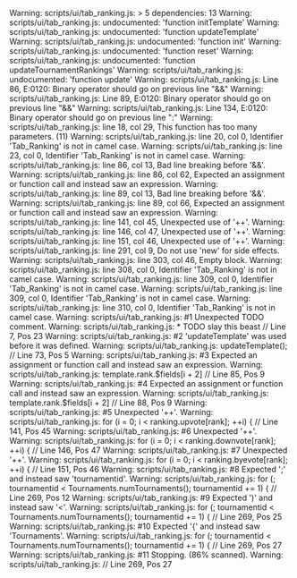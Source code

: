 Warning: scripts/ui/tab_ranking.js: > 5 dependencies: 13
Warning: scripts/ui/tab_ranking.js: undocumented: 'function initTemplate'
Warning: scripts/ui/tab_ranking.js: undocumented: 'function updateTemplate'
Warning: scripts/ui/tab_ranking.js: undocumented: 'function init'
Warning: scripts/ui/tab_ranking.js: undocumented: 'function reset'
Warning: scripts/ui/tab_ranking.js: undocumented: 'function updateTournamentRankings'
Warning: scripts/ui/tab_ranking.js: undocumented: 'function update'
Warning: scripts/ui/tab_ranking.js: Line 86, E:0120: Binary operator should go on previous line "&&"
Warning: scripts/ui/tab_ranking.js: Line 89, E:0120: Binary operator should go on previous line "&&"
Warning: scripts/ui/tab_ranking.js: Line 134, E:0120: Binary operator should go on previous line ":"
Warning: scripts/ui/tab_ranking.js: line 18, col 29, This function has too many parameters. (11)
Warning: scripts/ui/tab_ranking.js: line 20, col 0, Identifier 'Tab_Ranking' is not in camel case.
Warning: scripts/ui/tab_ranking.js: line 23, col 0, Identifier 'Tab_Ranking' is not in camel case.
Warning: scripts/ui/tab_ranking.js: line 86, col 13, Bad line breaking before '&&'.
Warning: scripts/ui/tab_ranking.js: line 86, col 62, Expected an assignment or function call and instead saw an expression.
Warning: scripts/ui/tab_ranking.js: line 89, col 13, Bad line breaking before '&&'.
Warning: scripts/ui/tab_ranking.js: line 89, col 66, Expected an assignment or function call and instead saw an expression.
Warning: scripts/ui/tab_ranking.js: line 141, col 45, Unexpected use of '++'.
Warning: scripts/ui/tab_ranking.js: line 146, col 47, Unexpected use of '++'.
Warning: scripts/ui/tab_ranking.js: line 151, col 46, Unexpected use of '++'.
Warning: scripts/ui/tab_ranking.js: line 291, col 9, Do not use 'new' for side effects.
Warning: scripts/ui/tab_ranking.js: line 303, col 46, Empty block.
Warning: scripts/ui/tab_ranking.js: line 308, col 0, Identifier 'Tab_Ranking' is not in camel case.
Warning: scripts/ui/tab_ranking.js: line 309, col 0, Identifier 'Tab_Ranking' is not in camel case.
Warning: scripts/ui/tab_ranking.js: line 309, col 0, Identifier 'Tab_Ranking' is not in camel case.
Warning: scripts/ui/tab_ranking.js: line 310, col 0, Identifier 'Tab_Ranking' is not in camel case.
Warning: scripts/ui/tab_ranking.js:  #1 Unexpected TODO comment.
Warning: scripts/ui/tab_ranking.js:     * TODO slay this beast // Line 7, Pos 23
Warning: scripts/ui/tab_ranking.js:  #2 'updateTemplate' was used before it was defined.
Warning: scripts/ui/tab_ranking.js:     updateTemplate(); // Line 73, Pos 5
Warning: scripts/ui/tab_ranking.js:  #3 Expected an assignment or function call and instead saw an expression.
Warning: scripts/ui/tab_ranking.js:     template.rank.$fields[i + 2] // Line 85, Pos 9
Warning: scripts/ui/tab_ranking.js:  #4 Expected an assignment or function call and instead saw an expression.
Warning: scripts/ui/tab_ranking.js:     template.rank.$fields[i + 2] // Line 88, Pos 9
Warning: scripts/ui/tab_ranking.js:  #5 Unexpected '++'.
Warning: scripts/ui/tab_ranking.js:     for (i = 0; i < ranking.upvote[rank]; ++i) { // Line 141, Pos 45
Warning: scripts/ui/tab_ranking.js:  #6 Unexpected '++'.
Warning: scripts/ui/tab_ranking.js:     for (i = 0; i < ranking.downvote[rank]; ++i) { // Line 146, Pos 47
Warning: scripts/ui/tab_ranking.js:  #7 Unexpected '++'.
Warning: scripts/ui/tab_ranking.js:     for (i = 0; i < ranking.byevote[rank]; ++i) { // Line 151, Pos 46
Warning: scripts/ui/tab_ranking.js:  #8 Expected ';' and instead saw 'tournamentid'.
Warning: scripts/ui/tab_ranking.js:     for (; tournamentid < Tournaments.numTournaments(); tournamentid += 1) { // Line 269, Pos 12
Warning: scripts/ui/tab_ranking.js:  #9 Expected ')' and instead saw '<'.
Warning: scripts/ui/tab_ranking.js:     for (; tournamentid < Tournaments.numTournaments(); tournamentid += 1) { // Line 269, Pos 25
Warning: scripts/ui/tab_ranking.js: #10 Expected '{' and instead saw 'Tournaments'.
Warning: scripts/ui/tab_ranking.js:     for (; tournamentid < Tournaments.numTournaments(); tournamentid += 1) { // Line 269, Pos 27
Warning: scripts/ui/tab_ranking.js: #11 Stopping. (86% scanned).
Warning: scripts/ui/tab_ranking.js:      // Line 269, Pos 27
